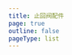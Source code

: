 ```yaml
---
title: 止回阀配件
page: true
outline: false
pageType: list
---
```


<script setup>
import AllProducts from '../../AllProducts.vue'
</script>

<AllProducts category="止回阀,配件" />
